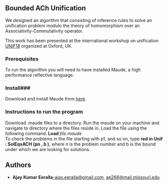 ## Bounded ACh Unification 


We designed an algorithm that consisting of inference rules to solve an unification problem modulo the theory of homomorphism over an Associativity-Commutativity operator.

This work has been presented at the international workshop on unification [UNIF18](http://unif2018.cic.unb.br) organized at Oxford, UK.


### Prerequisites ###
To run the algorithm you will need to have installed Maude, a high performance reflective language. 

### Install###
Download and install Maude from [here](http://maude.cs.illinois.edu/w/index.php?title=The_Maude_System).

### Instructions to run the program ###
Download .maude files to a directory. Run the maude on your machine and navigate to directory where the files reside in. 
Load the file using the following command.
**Load** _file.maude_   
To check the problems in the file starting with p1, and so on, type **red in Unif : SolEqsACH (pn , b )**, where n is the problem number and b is the
bound under which we are looking for solutions.


## Authors 

* **Ajay Kumar Eeralla**-ajay.eeralla@gmail.com, ae266@mail.missouri.edu
